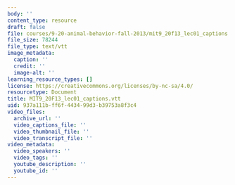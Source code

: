 ```yaml
---
body: ''
content_type: resource
draft: false
file: courses/9-20-animal-behavior-fall-2013/mit9_20f13_lec01_captions.vtt
file_size: 78244
file_type: text/vtt
image_metadata:
  caption: ''
  credit: ''
  image-alt: ''
learning_resource_types: []
license: https://creativecommons.org/licenses/by-nc-sa/4.0/
resourcetype: Document
title: MIT9_20F13_lec01_captions.vtt
uid: 937a111b-ff6f-4434-99d3-b39753a8f3c4
video_files:
  archive_url: ''
  video_captions_file: ''
  video_thumbnail_file: ''
  video_transcript_file: ''
video_metadata:
  video_speakers: ''
  video_tags: ''
  youtube_description: ''
  youtube_id: ''
---
```

